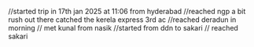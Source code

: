 //started trip in 17th jan 2025 at 11:06 from hyderabad
//reached ngp a bit rush out there catched the kerela express 3rd ac
//reached deradun in morning 
// met kunal from nasik
//started from ddn to sakari 
// reached sakari